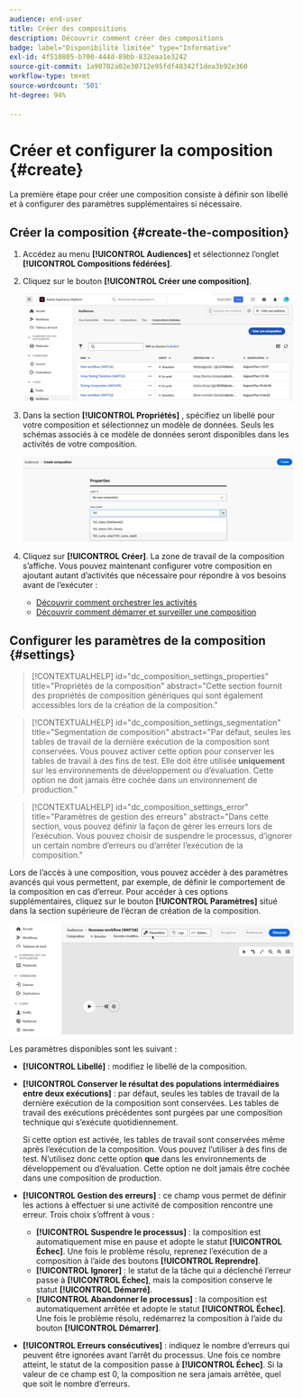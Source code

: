 ```yaml
---
audience: end-user
title: Créer des compositions
description: Découvrir comment créer des compositions
badge: label="Disponibilité limitée" type="Informative"
exl-id: 4f510805-b700-444d-89bb-832eaa1e3242
source-git-commit: 1a90702a02e30712e95fdf48342f1dea3b92e360
workflow-type: tm+mt
source-wordcount: '501'
ht-degree: 94%

---
```


# Créer et configurer la composition {#create}

La première étape pour créer une composition consiste à définir son libellé et à configurer des paramètres supplémentaires si nécessaire.

## Créer la composition {#create-the-composition}

1. Accédez au menu **[!UICONTROL Audiences]** et sélectionnez l’onglet **[!UICONTROL Compositions fédérées]**.

1. Cliquez sur le bouton **[!UICONTROL Créer une composition]**.

   ![](assets/composition-create.png)

1. Dans la section **[!UICONTROL Propriétés]** , spécifiez un libellé pour votre composition et sélectionnez un modèle de données. Seuls les schémas associés à ce modèle de données seront disponibles dans les activités de votre composition.

   ![](assets/composition-select-schema.png)

1. Cliquez sur **[!UICONTROL Créer]**. La zone de travail de la composition s’affiche. Vous pouvez maintenant configurer votre composition en ajoutant autant d’activités que nécessaire pour répondre à vos besoins avant de l’exécuter :

   * [Découvrir comment orchestrer les activités](#action-activities)
   * [Découvrir comment démarrer et surveiller une composition](#save)

## Configurer les paramètres de la composition {#settings}

>[!CONTEXTUALHELP]
>id="dc_composition_settings_properties"
>title="Propriétés de la composition"
>abstract="Cette section fournit des propriétés de composition génériques qui sont également accessibles lors de la création de la composition."

>[!CONTEXTUALHELP]
>id="dc_composition_settings_segmentation"
>title="Segmentation de composition"
>abstract="Par défaut, seules les tables de travail de la dernière exécution de la composition sont conservées. Vous pouvez activer cette option pour conserver les tables de travail à des fins de test. Elle doit être utilisée **uniquement** sur les environnements de développement ou d’évaluation. Cette option ne doit jamais être cochée dans un environnement de production."

>[!CONTEXTUALHELP]
>id="dc_composition_settings_error"
>title="Paramètres de gestion des erreurs"
>abstract="Dans cette section, vous pouvez définir la façon de gérer les erreurs lors de l’exécution. Vous pouvez choisir de suspendre le processus, d’ignorer un certain nombre d’erreurs ou d’arrêter l’exécution de la composition."

Lors de l’accès à une composition, vous pouvez accéder à des paramètres avancés qui vous permettent, par exemple, de définir le comportement de la composition en cas d’erreur. Pour accéder à ces options supplémentaires, cliquez sur le bouton **[!UICONTROL Paramètres]** situé dans la section supérieure de l’écran de création de la composition.

![](assets/composition-create-settings.png)

Les paramètres disponibles sont les suivant :

* **[!UICONTROL Libellé]** : modifiez le libellé de la composition.

* **[!UICONTROL Conserver le résultat des populations intermédiaires entre deux exécutions]** : par défaut, seules les tables de travail de la dernière exécution de la composition sont conservées. Les tables de travail des exécutions précédentes sont purgées par une composition technique qui s’exécute quotidiennement.

  Si cette option est activée, les tables de travail sont conservées même après l’exécution de la composition. Vous pouvez l’utiliser à des fins de test. N’utilisez donc cette option **que** dans les environnements de développement ou d’évaluation. Cette option ne doit jamais être cochée dans une composition de production.

* **[!UICONTROL Gestion des erreurs]** : ce champ vous permet de définir les actions à effectuer si une activité de composition rencontre une erreur. Trois choix s’offrent à vous :

   * **[!UICONTROL Suspendre le processus]** : la composition est automatiquement mise en pause et adopte le statut **[!UICONTROL Échec]**. Une fois le problème résolu, reprenez l’exécution de a composition à l’aide des boutons **[!UICONTROL Reprendre]**.
   * **[!UICONTROL Ignorer]** : le statut de la tâche qui a déclenché l’erreur passe à **[!UICONTROL Échec]**, mais la composition conserve le statut **[!UICONTROL Démarré]**.
   * **[!UICONTROL Abandonner le processus]** : la composition est automatiquement arrêtée et adopte le statut **[!UICONTROL Échec]**. Une fois le problème résolu, redémarrez la composition à l’aide du bouton **[!UICONTROL Démarrer]**.

* **[!UICONTROL Erreurs consécutives]** : indiquez le nombre d’erreurs qui peuvent être ignorées avant l’arrêt du processus. Une fois ce nombre atteint, le statut de la composition passe à **[!UICONTROL Échec]**. Si la valeur de ce champ est 0, la composition ne sera jamais arrêtée, quel que soit le nombre d’erreurs.
